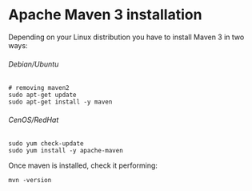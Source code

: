 # Apache Maven 3 installation

Depending on your Linux distribution you have to install Maven 3 in two ways:

###### Debian/Ubuntu
```
# removing maven2
sudo apt-get update
sudo apt-get install -y maven
```
###### CenOS/RedHat
```
sudo yum check-update
sudo yum install -y apache-maven
```

Once maven is installed, check it performing:
```
mvn -version
```
